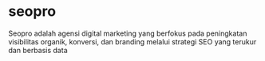 # seopro
Seopro adalah agensi digital marketing yang berfokus pada peningkatan visibilitas organik, konversi, dan branding melalui strategi SEO yang terukur dan berbasis data

